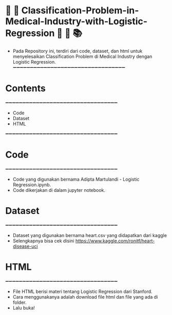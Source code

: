# 🎈 🎉 Classification-Problem-in-Medical-Industry-with-Logistic-Regression 🎊 🎈 📚 

- Pada Repository ini, terdiri dari code, dataset, dan html untuk menyelesaikan Classification Problem di Medical Industry dengan Logistic Regression.
➖➖➖➖➖➖➖➖➖➖➖➖➖➖➖➖➖➖➖➖➖➖➖➖➖➖➖➖➖➖➖➖➖  

# Contents
➖➖➖➖➖➖➖➖➖➖➖➖➖➖➖➖➖➖➖➖➖➖➖➖➖➖➖➖➖➖➖➖➖  

- Code
- Dataset
- HTML

➖➖➖➖➖➖➖➖➖➖➖➖➖➖➖➖➖➖➖➖➖➖➖➖➖➖➖➖➖➖➖➖➖

# Code
➖➖➖➖➖➖➖➖➖➖➖➖➖➖➖➖➖➖➖➖➖➖➖➖➖➖➖➖➖➖➖➖➖

- Code yang digunakan bernama Adipta Martulandi - Logistic Regression.ipynb.
- Code dikerjakan di dalam jupyter notebook.

# Dataset
➖➖➖➖➖➖➖➖➖➖➖➖➖➖➖➖➖➖➖➖➖➖➖➖➖➖➖➖➖➖➖➖➖
- Dataset yang digunakan bernama heart.csv yang didapatkan dari kaggle
- Selengkapnya bisa cek disini https://www.kaggle.com/ronitf/heart-disease-uci

# HTML
➖➖➖➖➖➖➖➖➖➖➖➖➖➖➖➖➖➖➖➖➖➖➖➖➖➖➖➖➖➖➖➖➖
- File HTML berisi materi tentang Logistic Regression dari Stanford.
- Cara menggunakanya adalah download file html dan file yang ada di folder.
- Lalu buka!
